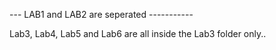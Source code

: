 --- LAB1 and LAB2 are seperated -----------

Lab3, Lab4, Lab5 and Lab6 are all inside the Lab3 folder only..

